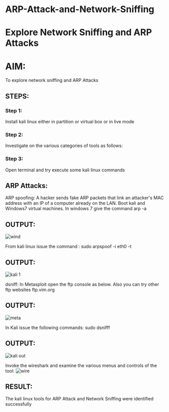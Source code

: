 # ARP-Attack-and-Network-Sniffing
# Explore Network Sniffing and ARP Attacks

# AIM:

To explore network sniffing and ARP Attacks

## STEPS:

### Step 1:

Install kali linux either in partition or virtual box or in live mode

### Step 2:

Investigate on the various categories of tools as follows:


### Step 3:
Open terminal and try execute some kali linux commands

## ARP Attacks:  
ARP spoofing: A hacker sends fake ARP packets that link an attacker's MAC address with an IP of a computer already on the LAN. 
Boot kali and Windows7 virtual machines.
In windows 7 give the command arp -a
## OUTPUT:
![wind](https://github.com/Priyadharshini-Er/ARP-Attack-and-Network-Sniffing/assets/119558093/e61fb674-c7c6-48c6-be1e-321f448a8d9b)


From kali linux issue the command :
sudo arpspoof -i eth0 -t <target system> <gateway>
## OUTPUT:
![kali 1](https://github.com/Priyadharshini-Er/ARP-Attack-and-Network-Sniffing/assets/119558093/6a8b7aa8-1a8d-42bd-aa8f-d2ec75d1b72d)



 dsniff:
In Metasploit open the ftp console as below. Also you can try other ftp websites ftp.vim.org
## OUTPUT:
![meta](https://github.com/Priyadharshini-Er/ARP-Attack-and-Network-Sniffing/assets/119558093/100245bd-b672-4e52-a8b7-8e294aecf8e0)





In Kali issue the following commands:
sudo dsnifff
## OUTPUT:
![kali out](https://github.com/Priyadharshini-Er/ARP-Attack-and-Network-Sniffing/assets/119558093/6072232d-8f51-4d03-943a-b66a5147e06f)



Invoke the wireshark and examine the various menus  and controls of the tool:
![wire](https://github.com/Priyadharshini-Er/ARP-Attack-and-Network-Sniffing/assets/119558093/790b13dc-f81e-4cf9-98bc-cef15e6b2fdc)



## RESULT:
The kali linux tools for ARP Attack and Network Sniffing were identified successfully
